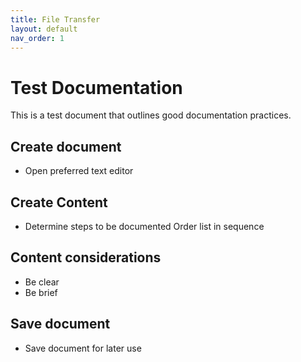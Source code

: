 ```yaml
---
title: File Transfer
layout: default
nav_order: 1
---
```


# Test Documentation 
This is a test document that outlines good documentation practices.

## Create document
* Open preferred text editor

## Create Content
* Determine steps to be documented
Order list in sequence

## Content considerations
* Be clear
* Be brief

## Save document
* Save document for later use